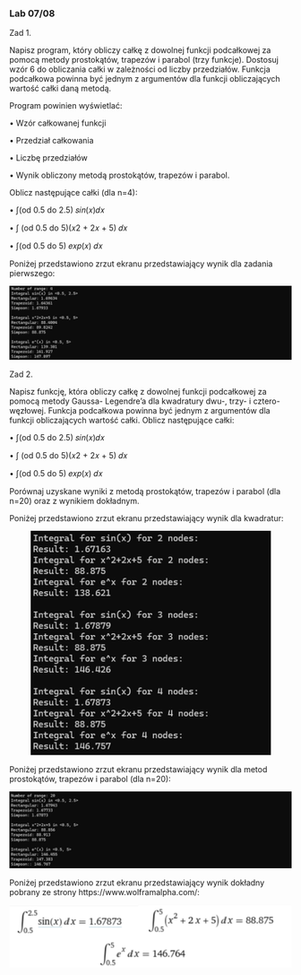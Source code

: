 <h3>Lab 07/08</h3>

Zad 1.

Napisz program, który obliczy całkę z dowolnej funkcji podcałkowej za pomocą metody
prostokątów, trapezów i parabol (trzy funkcje). Dostosuj wzór 6 do obliczania całki
w zależności od liczby przedziałów. Funkcja podcałkowa powinna być jednym z argumentów
dla funkcji obliczających wartość całki daną metodą.

Program powinien wyświetlać:

• Wzór całkowanej funkcji

• Przedział całkowania

• Liczbę przedziałów

• Wynik obliczony metodą prostokątów, trapezów i parabol.

Oblicz następujące całki (dla n=4):

• ∫(od 0.5 do 2.5) 𝑠𝑖𝑛(𝑥)𝑑𝑥

• ∫ (od 0.5 do 5)(𝑥2 + 2𝑥 + 5) 𝑑𝑥

• ∫(od 0.5 do 5) 𝑒𝑥𝑝(𝑥) 𝑑𝑥

Poniżej przedstawiono zrzut ekranu przedstawiający wynik dla zadania pierwszego:
<p align="center">
<img src="../images/calk1.png" alt="calk1">
</p>


Zad 2.

Napisz funkcję, która obliczy całkę z dowolnej funkcji podcałkowej za pomocą metody Gaussa-
Legendre’a dla kwadratury dwu-, trzy- i cztero-węzłowej. Funkcja podcałkowa powinna być
jednym z argumentów dla funkcji obliczających wartość całki. Oblicz następujące całki:

• ∫(od 0.5 do 2.5) 𝑠𝑖𝑛(𝑥)𝑑𝑥

• ∫ (od 0.5 do 5)(𝑥2 + 2𝑥 + 5) 𝑑𝑥

• ∫(od 0.5 do 5) 𝑒𝑥𝑝(𝑥) 𝑑𝑥

Porównaj uzyskane wyniki z metodą prostokątów, trapezów i parabol (dla n=20) oraz
z wynikiem dokładnym.

Poniżej przedstawiono zrzut ekranu przedstawiający wynik dla kwadratur:
<p align="center">
<img src="../images/calk2.png" alt="calk2">
</p>
Poniżej przedstawiono zrzut ekranu przedstawiający wynik dla metod prostokątów, trapezów i parabol (dla n=20):
<p align="center">
<img src="../images/calk3.png" alt="calk3">
</p>
Poniżej przedstawiono zrzut ekranu przedstawiający wynik dokładny pobrany ze strony https://www.wolframalpha.com/:
<p align="center">
<img src="../images/calk4.png" alt="calk4">
</p>

